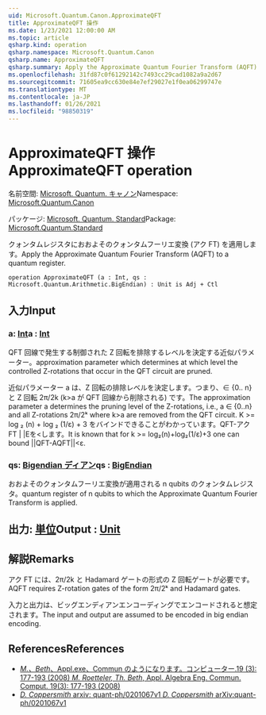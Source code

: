 ```yaml
---
uid: Microsoft.Quantum.Canon.ApproximateQFT
title: ApproximateQFT 操作
ms.date: 1/23/2021 12:00:00 AM
ms.topic: article
qsharp.kind: operation
qsharp.namespace: Microsoft.Quantum.Canon
qsharp.name: ApproximateQFT
qsharp.summary: Apply the Approximate Quantum Fourier Transform (AQFT) to a quantum register.
ms.openlocfilehash: 31fd87c0f61292142c7493cc29cad1082a9a2d67
ms.sourcegitcommit: 71605ea9cc630e84e7ef29027e1f0ea06299747e
ms.translationtype: MT
ms.contentlocale: ja-JP
ms.lasthandoff: 01/26/2021
ms.locfileid: "98850319"
---
```

# <a name="approximateqft-operation"></a><span data-ttu-id="3050d-102">ApproximateQFT 操作</span><span class="sxs-lookup"><span data-stu-id="3050d-102">ApproximateQFT operation</span></span>

<span data-ttu-id="3050d-103">名前空間: [Microsoft. Quantum. キャノン](xref:Microsoft.Quantum.Canon)</span><span class="sxs-lookup"><span data-stu-id="3050d-103">Namespace: [Microsoft.Quantum.Canon](xref:Microsoft.Quantum.Canon)</span></span>

<span data-ttu-id="3050d-104">パッケージ: [Microsoft. Quantum. Standard](https://nuget.org/packages/Microsoft.Quantum.Standard)</span><span class="sxs-lookup"><span data-stu-id="3050d-104">Package: [Microsoft.Quantum.Standard](https://nuget.org/packages/Microsoft.Quantum.Standard)</span></span>


<span data-ttu-id="3050d-105">クォンタムレジスタにおおよそのクォンタムフーリエ変換 (アク FT) を適用します。</span><span class="sxs-lookup"><span data-stu-id="3050d-105">Apply the Approximate Quantum Fourier Transform (AQFT) to a quantum register.</span></span>

```qsharp
operation ApproximateQFT (a : Int, qs : Microsoft.Quantum.Arithmetic.BigEndian) : Unit is Adj + Ctl
```


## <a name="input"></a><span data-ttu-id="3050d-106">入力</span><span class="sxs-lookup"><span data-stu-id="3050d-106">Input</span></span>

### <a name="a--int"></a><span data-ttu-id="3050d-107">a: [Int](xref:microsoft.quantum.lang-ref.int)</span><span class="sxs-lookup"><span data-stu-id="3050d-107">a : [Int](xref:microsoft.quantum.lang-ref.int)</span></span>

<span data-ttu-id="3050d-108">QFT 回線で発生する制御された Z 回転を排除するレベルを決定する近似パラメーター。</span><span class="sxs-lookup"><span data-stu-id="3050d-108">approximation parameter which determines at which level the controlled Z-rotations that occur in the QFT circuit are pruned.</span></span>

<span data-ttu-id="3050d-109">近似パラメーター a は、Z 回転の排除レベルを決定します。つまり、∈ {0.. n} と Z 回転 2π/2k (k>a が QFT 回線から削除される) です。</span><span class="sxs-lookup"><span data-stu-id="3050d-109">The approximation parameter a determines the pruning level of the Z-rotations, i.e., a ∈ {0..n} and all Z-rotations 2π/2ᵏ where k>a are removed from the QFT circuit.</span></span> <span data-ttu-id="3050d-110">K >= log ₂ (n) + log ₂ (1/ε) + 3 をバインドできることがわかっています。QFT-アク FT | |Εを<します。</span><span class="sxs-lookup"><span data-stu-id="3050d-110">It is known that for k >= log₂(n)+log₂(1/ε)+3 one can bound ||QFT-AQFT||<ε.</span></span>


### <a name="qs--bigendian"></a><span data-ttu-id="3050d-111">qs: [Bigendian ディアン](xref:Microsoft.Quantum.Arithmetic.BigEndian)</span><span class="sxs-lookup"><span data-stu-id="3050d-111">qs : [BigEndian](xref:Microsoft.Quantum.Arithmetic.BigEndian)</span></span>

<span data-ttu-id="3050d-112">おおよそのクォンタムフーリエ変換が適用される n qubits のクォンタムレジスタ。</span><span class="sxs-lookup"><span data-stu-id="3050d-112">quantum register of n qubits to which the Approximate Quantum Fourier Transform is applied.</span></span>



## <a name="output--unit"></a><span data-ttu-id="3050d-113">出力: [単位](xref:microsoft.quantum.lang-ref.unit)</span><span class="sxs-lookup"><span data-stu-id="3050d-113">Output : [Unit](xref:microsoft.quantum.lang-ref.unit)</span></span>



## <a name="remarks"></a><span data-ttu-id="3050d-114">解説</span><span class="sxs-lookup"><span data-stu-id="3050d-114">Remarks</span></span>

<span data-ttu-id="3050d-115">アク FT には、2π/2k と Hadamard ゲートの形式の Z 回転ゲートが必要です。</span><span class="sxs-lookup"><span data-stu-id="3050d-115">AQFT requires Z-rotation gates of the form 2π/2ᵏ and Hadamard gates.</span></span>

<span data-ttu-id="3050d-116">入力と出力は、ビッグエンディアンエンコーディングでエンコードされると想定されます。</span><span class="sxs-lookup"><span data-stu-id="3050d-116">The input and output are assumed to be encoded in big endian encoding.</span></span>

## <a name="references"></a><span data-ttu-id="3050d-117">References</span><span class="sxs-lookup"><span data-stu-id="3050d-117">References</span></span>

- [<span data-ttu-id="3050d-118">*M.、Beth*、Appl.exe、Commun のようになります。コンピューター.19 (3): 177-193 (2008)</span><span class="sxs-lookup"><span data-stu-id="3050d-118"> *M. Roetteler, Th. Beth*, Appl. Algebra Eng. Commun. Comput. 19(3): 177-193 (2008) </span></span>](http://doi.org/10.1007/s00200-008-0072-2)
- [<span data-ttu-id="3050d-119">*D. Coppersmith* arxiv: quant-ph/0201067v1</span><span class="sxs-lookup"><span data-stu-id="3050d-119"> *D. Coppersmith* arXiv:quant-ph/0201067v1 </span></span>](https://arxiv.org/abs/quant-ph/0201067)